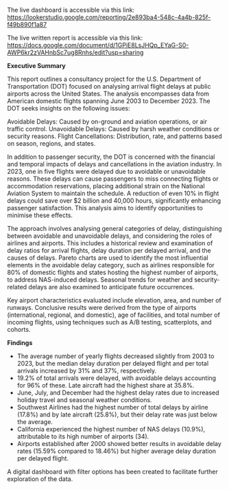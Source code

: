 The live dashboard is accessible via this link: https://lookerstudio.google.com/reporting/2e893ba4-548c-4a4b-825f-f49b890f1a87

The live written report is accessible via this link: https://docs.google.com/document/d/1GPiE8LsJHQp_EYaG-S0-AWP6kr2zVAHnbSc7ug8Rnhs/edit?usp=sharing



**Executive Summary**

This report outlines a consultancy project for the U.S. Department of Transportation (DOT) focused on analysing arrival flight delays at public airports across the United States. The analysis encompasses data from American domestic flights spanning June 2003 to December 2023. The DOT seeks insights on the following issues:

Avoidable Delays: Caused by on-ground and aviation operations, or air traffic control.
Unavoidable Delays: Caused by harsh weather conditions or security reasons.
Flight Cancellations: Distribution, rate, and patterns based on season, regions, and states.

In addition to passenger security, the DOT is concerned with the financial and temporal impacts of delays and cancellations in the aviation industry. In 2023, one in five flights were delayed due to avoidable or unavoidable reasons. These delays can cause passengers to miss connecting flights or accommodation reservations, placing additional strain on the National Aviation System to maintain the schedule. A reduction of even 10% in flight delays could save over $2 billion and 40,000 hours, significantly enhancing passenger satisfaction. This analysis aims to identify opportunities to minimise these effects.

The approach involves analysing general categories of delay, distinguishing between avoidable and unavoidable delays, and considering the roles of airlines and airports. This includes a historical review and examination of delay ratios for arrival flights, delay duration per delayed arrival, and the causes of delays. Pareto charts are used to identify the most influential elements in the avoidable delay category, such as airlines responsible for 80% of domestic flights and states hosting the highest number of airports, to address NAS-induced delays. Seasonal trends for weather and security-related delays are also examined to anticipate future occurrences.

Key airport characteristics evaluated include elevation, area, and number of runways. Conclusive results were derived from the type of airports (international, regional, and domestic), age of facilities, and total number of incoming flights, using techniques such as A/B testing, scatterplots, and cohorts.

**Findings**

- The average number of yearly flights decreased slightly from 2003 to 2023, but the median delay duration per delayed flight and per total arrivals increased by 31% and 37%, respectively.
- 19.2% of total arrivals were delayed, with avoidable delays accounting for 96% of these. Late aircraft had the highest share at 35.8%.
- June, July, and December had the highest delay rates due to increased holiday travel and seasonal weather conditions.
- Southwest Airlines had the highest number of total delays by airline (17.8%) and by late aircraft (25.8%), but their delay rate was just below the average.
- California experienced the highest number of NAS delays (10.9%), attributable to its high number of airports (34).
- Airports established after 2000 showed better results in avoidable delay rates (15.59% compared to 18.46%) but higher average delay duration per delayed flight.

A digital dashboard with filter options has been created to facilitate further exploration of the data.
